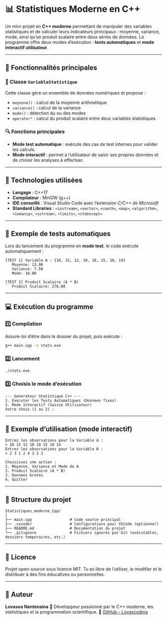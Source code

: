 # 📊 Statistiques Moderne en C++

Un mini-projet en **C++ moderne** permettant de manipuler des variables statistiques et de calculer leurs indicateurs principaux : moyenne, variance, mode, ainsi qu’un produit scalaire entre deux séries de données.
Le programme offre deux modes d’exécution : **tests automatiques** et **mode interactif utilisateur**.

---

## 🚀 Fonctionnalités principales

### 🧮 Classe `VariableStatistique`

Cette classe gère un ensemble de données numériques et propose :

* `moyenne()` : calcul de la moyenne arithmétique
* `variance()` : calcul de la variance
* `mode()` : détection du ou des modes
* `operator*` : calcul du produit scalaire entre deux variables statistiques

### 🔍 Fonctions principales

* **Mode test automatique** : exécute des cas de test internes pour valider les calculs.
* **Mode interactif** : permet à l’utilisateur de saisir ses propres données et de choisir les analyses à effectuer.

---

## 🧰 Technologies utilisées

* **Langage** : C++17
* **Compilateur** : MinGW (g++)
* **IDE conseillé** : Visual Studio Code avec l’extension *C/C++ de Microsoft*
* **Standard Libraries** : `<iostream>`, `<vector>`, `<cmath>`, `<map>`, `<algorithm>`, `<iomanip>`, `<sstream>`, `<limits>`, `<stdexcept>`

---

## 🧪 Exemple de tests automatiques

Lors du lancement du programme en **mode test**, le code exécute automatiquement :

```text
[TEST 1] Variable A : {10, 15, 12, 10, 18, 15, 10, 14}
   Moyenne: 13.00
   Variance: 7.50
   Mode: 10.00

[TEST 2] Produit Scalaire (A * B)
   Produit Scalaire: 276.00
```

---

## 💻 Exécution du programme

### 1️⃣ Compilation

Assure-toi d’être dans le dossier du projet, puis exécute :

```bash
g++ main.cpp -o stats.exe
```

### 2️⃣ Lancement

```bash
./stats.exe
```

### 3️⃣ Choisis le mode d’exécution

```
--- Generateur Statistique C++ ---
1. Executer les Tests Automatiques (Donnees fixes)
2. Mode Interactif (Saisie Utilisateur)
Votre choix (1 ou 2) :
```

---

## 🧠 Exemple d’utilisation (mode interactif)

```
Entrez les observations pour la Variable A :
> 10 15 12 10 18 15 10 14
Entrez les observations pour la Variable B :
> 2 3 1 2 4 3 2 3

Choisissez une action :
1. Moyenne, Variance et Mode de A
2. Produit Scalaire (A * B)
3. Données brutes
4. Quitter
```

---

## 📁 Structure du projet

```
Statistiques_moderne_Cpp/
│
├── main.cpp                 # Code source principal
├── .vscode/                 # Configurations pour VSCode (optionnel)
├── README.md                # Documentation du projet
└── .gitignore               # Fichiers ignorés par Git (exécutables, dossiers temporaires, etc.)
```

---

## 🧾 Licence

Projet open-source sous licence MIT.
Tu es libre de l’utiliser, le modifier et le distribuer à des fins éducatives ou personnelles.

---

## 👤 Auteur

**Lovasoa Nantenaina**
💼 Développeur passionné par le C++ moderne, les statistiques et la programmation scientifique.
🔗 [GitHub – Lovaxcoding](https://github.com/Lovaxcoding)
